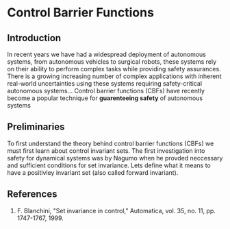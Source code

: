# Control Barrier Functions 

## Introduction 
In recent years we have had a widespread deployment of autonomous systems, from autonomous vehicles to surgical robots, these systems rely on their ability to perform complex tasks while providing safety assurances. There is a growing increasing number of complex applications with inherent real-world uncertainties using these systems requiring safety-critical autonomous systems... Control barrier functions (CBFs) have recently become a popular technique for **guarenteeing safety** of autonomous systems 

## Preliminaries
To first understand the theory behind control barrier functions (CBFs) we must first learn about control invariant sets. The first investigation into safety for dynamical systems was by Nagumo when he provded neccessary and sufficient conditions for set invariance. Lets define what it means to have a positivley invariant set (also called forward invariant). 






## References
1. F. Blanchini, "Set invariance in control," Automatica, vol. 35, no. 11, pp. 1747-1767, 1999. 